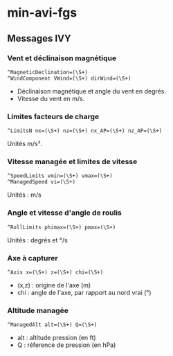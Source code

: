 # min-avi-fgs

## Messages IVY

### Vent et déclinaison magnétique
```
^MagneticDeclination=(\S+)
^WindComponent VWind=(\S+) dirWind=(\S+)
```

* Déclinaison magnétique et angle du vent en degrés.
* Vitesse du vent en m/s.

### Limites facteurs de charge
```
^LimitsN nx=(\S+) nz=(\S+) nx_AP=(\S+) nz_AP=(\S+)
```
Unités m/s².

### Vitesse managée et limites de vitesse
```
^SpeedLimits vmin=(\S+) vmax=(\S+)
^ManagedSpeed vi=(\S+) 
```
Unités : m/s

### Angle et vitesse d'angle de roulis
```
^RollLimits phimax=(\S+) pmax=(\S+)
```
Unités : degrés et °/s

### Axe à capturer
```
^Axis x=(\S+) z=(\S+) chi=(\S+)
```

* (x,z) : origine de l'axe (m)
* chi : angle de l'axe, par rapport au nord vrai (°)

### Altitude managée
```
^ManagedAlt alt=(\S+) Q=(\S+)
```
* alt : altitude pression (en ft)
* Q : réference de pression (en hPa)